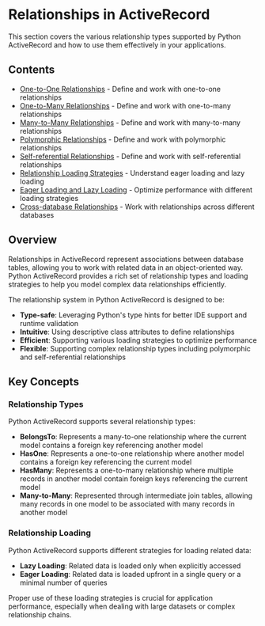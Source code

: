 # Relationships in ActiveRecord

This section covers the various relationship types supported by Python ActiveRecord and how to use them effectively in your applications.

## Contents

- [One-to-One Relationships](one_to_one_relationships.md) - Define and work with one-to-one relationships
- [One-to-Many Relationships](one_to_many_relationships.md) - Define and work with one-to-many relationships
- [Many-to-Many Relationships](many_to_many_relationships.md) - Define and work with many-to-many relationships
- [Polymorphic Relationships](polymorphic_relationships.md) - Define and work with polymorphic relationships
- [Self-referential Relationships](self_referential_relationships.md) - Define and work with self-referential relationships
- [Relationship Loading Strategies](relationship_loading_strategies.md) - Understand eager loading and lazy loading
- [Eager Loading and Lazy Loading](eager_and_lazy_loading.md) - Optimize performance with different loading strategies
- [Cross-database Relationships](cross_database_relationships.md) - Work with relationships across different databases

## Overview

Relationships in ActiveRecord represent associations between database tables, allowing you to work with related data in an object-oriented way. Python ActiveRecord provides a rich set of relationship types and loading strategies to help you model complex data relationships efficiently.

The relationship system in Python ActiveRecord is designed to be:

- **Type-safe**: Leveraging Python's type hints for better IDE support and runtime validation
- **Intuitive**: Using descriptive class attributes to define relationships
- **Efficient**: Supporting various loading strategies to optimize performance
- **Flexible**: Supporting complex relationship types including polymorphic and self-referential relationships

## Key Concepts

### Relationship Types

Python ActiveRecord supports several relationship types:

- **BelongsTo**: Represents a many-to-one relationship where the current model contains a foreign key referencing another model
- **HasOne**: Represents a one-to-one relationship where another model contains a foreign key referencing the current model
- **HasMany**: Represents a one-to-many relationship where multiple records in another model contain foreign keys referencing the current model
- **Many-to-Many**: Represented through intermediate join tables, allowing many records in one model to be associated with many records in another model

### Relationship Loading

Python ActiveRecord supports different strategies for loading related data:

- **Lazy Loading**: Related data is loaded only when explicitly accessed
- **Eager Loading**: Related data is loaded upfront in a single query or a minimal number of queries

Proper use of these loading strategies is crucial for application performance, especially when dealing with large datasets or complex relationship chains.